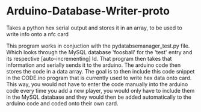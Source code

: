 Arduino-Database-Writer-proto
=============================

Takes a python hex serial output and stores it in an array, to be used to write info onto a nfc card


This program works in conjuction with the pydatabsemanager_test.py file. Which looks through the MySQL database 
'foosball' for the 'test' entry and its respective [auto-incrementing] Id. That program then takes that information and serially 
sends it to the arduino. The arduino code then stores the code in a data array. The goal is to then include this 
code snippet in the CODE.ino program that is currently used to write hex data onto card. This way, you would not have to 
enter the code manually into the arduino code every time you add a new player, you would only have to include them in 
the MySQL database and they would then be added automatically to the arduino code and coded onto their own card.
